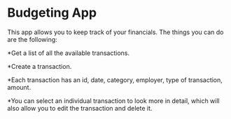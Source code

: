 # Budgeting App

This app allows you to keep track of your financials. The things you can do are the following:

*Get a list of all the available transactions.

*Create a transaction.

*Each transaction has an id, date, category, employer, type of transaction, amount.

*You can select an individual transaction to look more in detail, which will also allow you to edit the transaction and delete it.